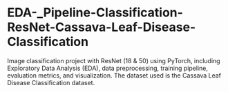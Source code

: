 # EDA-_Pipeline-Classification-ResNet-Cassava-Leaf-Disease-Classification
Image classification project with ResNet (18 &amp; 50) using PyTorch, including Exploratory Data Analysis (EDA), data preprocessing, training pipeline, evaluation metrics, and visualization. The dataset used is the Cassava Leaf Disease Classification dataset.

